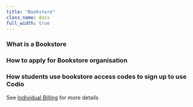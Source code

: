 ```yaml
---
title: "Bookstore"
class_name: docs
full_width: true
---
```


### What is a Bookstore


### How to apply for Bookstore organisation


### How students use bookstore access codes to sign up to use Codio

See [Individual Billing](/docs/dashboard/account/billing-ind#bookstore) for more details